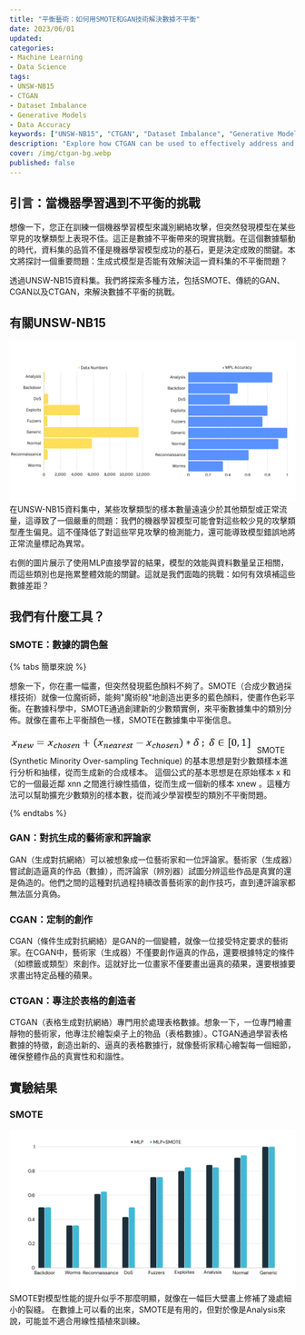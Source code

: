 ```yaml
---
title: "平衡藝術：如何用SMOTE和GAN技術解決數據不平衡"  
date: 2023/06/01
updated:  
categories:
- Machine Learning
- Data Science  
tags:
- UNSW-NB15 
- CTGAN
- Dataset Imbalance
- Generative Models
- Data Accuracy
keywords: ["UNSW-NB15", "CTGAN", "Dataset Imbalance", "Generative Models", "Data Accuracy Improvement"] 
description: "Explore how CTGAN can be used to effectively address and correct data imbalances in the UNSW-NB15 datasets, significantly improving dataset accuracy." 
cover: /img/ctgan-bg.webp
published: false
---
```


## 引言：當機器學習遇到不平衡的挑戰
想像一下，您正在訓練一個機器學習模型來識別網絡攻擊，但突然發現模型在某些罕見的攻擊類型上表現不佳。這正是數據不平衡帶來的現實挑戰。在這個數據驅動的時代，資料集的品質不僅是機器學習模型成功的基石，更是決定成敗的關鍵。本文將探討一個重要問題：生成式模型是否能有效解決這一資料集的不平衡問題？

透過UNSW-NB15資料集。我們將探索多種方法，包括SMOTE、傳統的GAN、CGAN以及CTGAN，來解決數據不平衡的挑戰。


## 有關UNSW-NB15
![UNSW-NB15資料分布](/img/ctgan-dataset.png)
在UNSW-NB15資料集中，某些攻擊類型的樣本數量遠遠少於其他類型或正常流量，這導致了一個嚴重的問題：我們的機器學習模型可能會對這些較少見的攻擊類型產生偏見。這不僅降低了對這些罕見攻擊的檢測能力，還可能導致模型錯誤地將正常流量標記為異常。

右側的圖片展示了使用MLP直接學習的結果，模型的效能與資料數量呈正相關，而這些類別也是拖累整體效能的關鍵。這就是我們面臨的挑戰：如何有效填補這些數據差距？

## 我們有什麼工具？
### SMOTE：數據的調色盤
{% tabs 簡單來說 %}
<!-- tab -->
想象一下，你在畫一幅畫，但突然發現藍色顏料不夠了。SMOTE（合成少數過採樣技術）就像一位魔術師，能夠"魔術般"地創造出更多的藍色顏料，使畫作色彩平衡。在數據科學中，SMOTE通過創建新的少數類實例，來平衡數據集中的類別分佈。就像在畫布上平衡顏色一樣，SMOTE在數據集中平衡信息。
<!-- endtab -->
<!-- tab -->
![UNSW-NB15資料分布](/img/ctgan-smote-math.png)
SMOTE (Synthetic Minority Over-sampling Technique) 的基本思想是對少數類樣本進行分析和抽樣，從而生成新的合成樣本。
這個公式的基本思想是在原始樣本 x 和它的一個最近鄰 xnn 之間進行線性插值，從而生成一個新的樣本 xnew 。這種方法可以幫助擴充少數類別的樣本數，從而減少學習模型的類別不平衡問題。
<!-- endtab -->
{% endtabs %}

### GAN：對抗生成的藝術家和評論家
GAN（生成對抗網絡）可以被想象成一位藝術家和一位評論家。藝術家（生成器）嘗試創造逼真的作品（數據），而評論家（辨別器）試圖分辨這些作品是真實的還是偽造的。他們之間的這種對抗過程持續改善藝術家的創作技巧，直到連評論家都無法區分真偽。

### CGAN：定制的創作
CGAN（條件生成對抗網絡）是GAN的一個變體，就像一位接受特定要求的藝術家。在CGAN中，藝術家（生成器）不僅要創作逼真的作品，還要根據特定的條件（如標籤或類型）來創作。這就好比一位畫家不僅要畫出逼真的蘋果，還要根據要求畫出特定品種的蘋果。

### CTGAN：專注於表格的創造者
CTGAN（表格生成對抗網絡）專門用於處理表格數據。想象一下，一位專門繪畫靜物的藝術家，他專注於繪製桌子上的物品（表格數據）。CTGAN通過學習表格數據的特徵，創造出新的、逼真的表格數據行，就像藝術家精心繪製每一個細節，確保整體作品的真實性和和諧性。


## 實驗結果
### SMOTE
![UNSW-NB15資料分布](/img/ctgan-smote.png)
SMOTE對模型性能的提升似乎不那麼明顯，就像在一幅巨大壁畫上修補了幾處細小的裂縫。
在數據上可以看的出來，SMOTE是有用的，但對於像是Analysis來說，可能並不適合用線性插植來訓練。